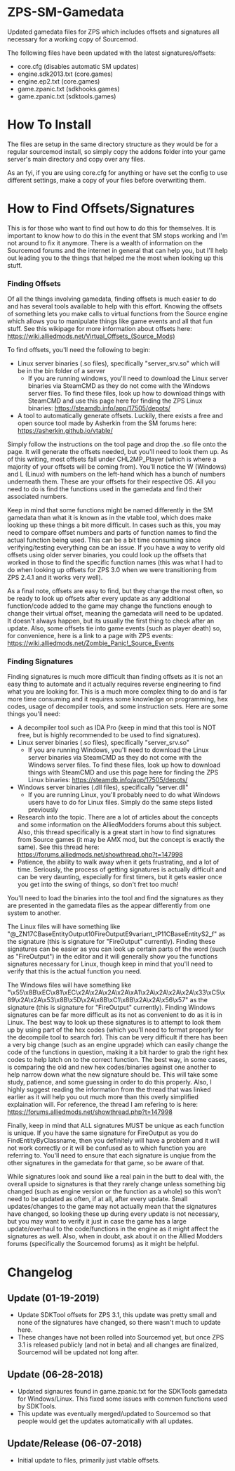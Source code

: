 # ZPS-SM-Gamedata
Updated gamedata files for ZPS which includes offsets and signatures all necessary for a working copy of Sourcemod.

The following files have been updated with the latest signatures/offsets:
- core.cfg (disables automatic SM updates)
- engine.sdk2013.txt (core.games)
- engine.ep2.txt (core.games)
- game.zpanic.txt (sdkhooks.games)
- game.zpanic.txt (sdktools.games)


# How To Install
The files are setup in the same directory structure as they would be for a regular sourcemod install, so simply copy the addons folder into your game server's main directory and copy over any files.

As an fyi, if you are using core.cfg for anything or have set the config to use different settings, make a copy of your files before overwriting them.


# How to Find Offsets/Signatures

This is for those who want to find out how to do this for themselves. It is important to know how to do this in the event that SM stops working and I'm not around to fix it anymore. There is a wealth of information on the Sourcemod forums and the internet in general that can help you, but I'll help out leading you to the things that helped me the most when looking up this stuff.

### Finding Offsets
Of all the things involving gamedata, finding offsets is much easier to do and has several tools available to help with this effort. Knowing the offsets of something lets you make calls to virtual functions from the Source engine which allows you to manipulate things like game events and all that fun stuff. See this wikipage for more information about offsets here: https://wiki.alliedmods.net/Virtual_Offsets_(Source_Mods) 

To find offsets, you'll need the following to begin:

- Linux server binaries (.so files), specifically "server_srv.so" which will be in the bin folder of a server
    * If you are running windows, you'll need to download the Linux server binaries via SteamCMD as they do not come with the Windows server files. To find these files, look up how to download things with SteamCMD and use this page here for finding the ZPS Linux binaries: https://steamdb.info/app/17505/depots/
- A tool to automatically generate offsets. Luckily, there exists a free and open source tool made by Asherkin from the SM forums here: https://asherkin.github.io/vtable/

Simply follow the instructions on the tool page and drop the .so file onto the page. It will generate the offsets needed, but you'll need to look them up. As of this writing, most offsets fall under CHL2MP_Player (which is where a majority of your offsets will be coming from). You'll notice the W (Windows) and L (Linux) with numbers on the left-hand which has a bunch of numbers underneath them. These are your offsets for their respective OS. All you need to do is find the functions used in the gamedata and find their associated numbers. 

Keep in mind that some functions might be named differently in the SM gamedata than what it is known as in the vtable tool, which does make looking up these things a bit more difficult. In cases such as this, you may need to compare offset numbers and parts of function names to find the actual function being used. This can be a bit time consuming since verifying/testing everything can be an issue. If you have a way to verify old offsets using older server binaries, you could look up the offsets that worked in those to find the specific function names (this was what I had to do when looking up offsets for ZPS 3.0 when we were transitioning from ZPS 2.4.1 and it works very well). 

As a final note, offsets are easy to find, but they change the most often, so be ready to look up offsets after every update as any additional function/code added to the game may change the functions enough to change their virtual offset, meaning the gamedata will need to be updated. It doesn't always happen, but its usually the first thing to check after an update. Also, some offsets tie into game events (such as player death) so, for convenience, here is a link to a page with ZPS events: https://wiki.alliedmods.net/Zombie_Panic!_Source_Events

### Finding Signatures
Finding signatures is much more difficult than finding offsets as it is not an easy thing to automate and it actually requires reverse engineering to find what you are looking for. This is a much more complex thing to do and is far more time consuming and it requires some knowledge on programming, hex codes, usage of decompiler tools, and some instruction sets. Here are some things you'll need:

- A decompiler tool such as IDA Pro (keep in mind that this tool is NOT free, but is highly recommended to be used to find signatures).
- Linux server binaries (.so files), specifically "server_srv.so"
    * If you are running Windows, you'll need to download the Linux server binaries via SteamCMD as they do not come with the Windows server files. To find these files, look up how to download things with SteamCMD and use this page here for finding the ZPS Linux binaries: https://steamdb.info/app/17505/depots/
- Windows server binaries (.dll files), specifically "server.dll"
    * If you are running Linux, you'll probably need to do what Windows users have to do for Linux files. Simply do the same steps listed previously
- Research into the topic. There are a lot of articles about the concepts and some information on the AlliedModders forums about this subject. Also, this thread specifically is a great start in how to find signatures from Source games (it may be AMX mod, but the concept is exactly the same). See this thread here: https://forums.alliedmods.net/showthread.php?t=147998
- Patience, the ability to walk away when it gets frustrating, and a lot of time. Seriously, the process of getting signatures is actually difficult and can be very daunting, especially for first timers, but it gets easier once you get into the swing of things, so don't fret too much!

You'll need to load the binaries into the tool and find the signatures as they are presented in the gamedata files as the appear differently from one system to another. 

The Linux files will have something like "@_ZN17CBaseEntityOutput10FireOutputE9variant_tP11CBaseEntityS2_f" as the signature (this is signature for "FireOutput" currently). Finding these signatures can be easier as you can look up certain parts of the word (such as "FireOutput") in the editor and it will generally show you the functions signatures necessary for Linux, though keep in mind that you'll need to verify that this is the actual function you need.

The Windows files will have something like "\x55\x8B\xEC\x81\xEC\x2A\x2A\x2A\x2A\xA1\x2A\x2A\x2A\x2A\x33\xC5\x89\x2A\x2A\x53\x8B\x5D\x2A\x8B\xC1\x8B\x2A\x2A\x56\x57" as the signature (this is signature for "FireOutput" currently). Finding Windows signatures can be far more difficult as its not as convenient to do as it is in Linux. The best way to look up these signatures is to attempt to look them up by using part of the hex codes (which you'll need to format properly for the decompile tool to search for). This can be very difficult if there has been a very big change (such as an engine upgrade) which can easily change the code of the functions in question, making it a bit harder to grab the right hex codes to help latch on to the correct function. The best way, in some cases, is comparing the old and new hex codes/binaries against one another to help narrow down what the new signature should be. This will take some study, patience, and some guessing in order to do this properly. Also, I highly suggest reading the information from the thread that was linked earlier as it will help you out much more than this overly simplified explaination will. For reference, the thread I am refering to is here: https://forums.alliedmods.net/showthread.php?t=147998

Finally, keep in mind that ALL signatures MUST be unique as each function is unique. If you have the same signature for FireOutput as you do FindEntityByClassname, then you definitely will have a problem and it will not work correctly or it will be confused as to which function you are referring to. You'll need to ensure that each signature is unqiue from the other signatures in the gamedata for that game, so be aware of that.

While signatures look and sound like a real pain in the butt to deal with, the overall upside to signatures is that they rarely change unless something big changed (such as engine version or the function as a whole) so this won't need to be updated as often, if at all, after every update. Small updates/changes to the game may not actually mean that the signatures have changed, so looking these up during every update is not necessary, but you may want to verify it just in case the game has a large update/overhaul to the code/functions in the engine as it might affect the signatures as well. Also, when in doubt, ask about it on the Allied Modders forums (specifically the Sourcemod forums) as it might be helpful.


# Changelog
Update (01-19-2019)
-------------------------------
- Update SDKTool offsets for ZPS 3.1, this update was pretty small and none of the signatures have changed, so there wasn't much to update here.
- These changes have not been rolled into Sourcemod yet, but once ZPS 3.1 is released publicly (and not in beta) and all changes are finalized, Sourcemod will be updated not long after. 

Update (06-28-2018)
-------------------------------
- Updated signaures found in game.zpanic.txt for the SDKTools gamedata for Windows/Linux. This fixed some issues with common functions used by SDKTools.
- This update was eventually merged/updated to Sourcemod so that people would get the updates automatically with all updates. 

Update/Release (06-07-2018)
-------------------------------
- Initial update to files, primarily just vtable offsets.